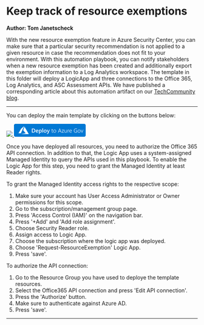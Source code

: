 # Keep track of resource exemptions 
**Author: Tom Janetscheck**

With the new resource exemption feature in Azure Security Center, you can make sure that a particular security recommendation is not applied to a given resource in case the recommendation does not fit to your environment. With this automation playbook, you can notify stakeholders when a new resource exemption has been created and additionally export the exemption information to a Log Analytics workspace.
The template in this folder will deploy a LogicApp and three connections to the Office 365, Log Analytics, and ASC Assessment APIs. We have published a corresponding article about this automation artifact on our [TechCommunity blog](https://techcommunity.microsoft.com/t5/azure-security-center/how-to-keep-track-of-resource-exemptions/ba-p/1770580).

***

You can deploy the main template by clicking on the buttons below:

<a href="https://portal.azure.com/#create/Microsoft.Template/uri/https%3A%2F%2Fraw.githubusercontent.com%2FAzure%2FAzure-Security-Center%2Fmaster%2FWorkflow%2520automation%2FNotify-ResourceExemption%2Fazuredeploy.json" target="_blank">
    <img src="https://aka.ms/deploytoazurebutton"/>
</a>
<a href="https://portal.azure.us/#create/Microsoft.Template/uri/https%3A%2F%2Fraw.githubusercontent.com%2FAzure%2FAzure-Security-Center%2Fmaster%2FWorkflow%2520automation%2FNotify-ResourceExemption%2Fazuredeploy.json" target="_blank">
<img src="https://raw.githubusercontent.com/Azure/azure-quickstart-templates/master/1-CONTRIBUTION-GUIDE/images/deploytoazuregov.png"/>
</a> 

Once you have deployed all resources, you need to authorize the Office 365 API connection. In addition to that, the Logic App uses a system-assigned Managed Identity to query the APIs used in this playbook. To enable the Logic App for this step, you need to grant the Managed Identity at least Reader rights.

To grant the Managed Identity access rights to the respective scope:
1. Make sure your account has User Access Administrator or Owner permissions for this scope.
2. Go to the subscription/management group page.
3. Press 'Access Control (IAM)' on the navigation bar.
4. Press '+Add' and 'Add role assignment'.
5. Choose Security Reader role.
6. Assign access to Logic App.
7. Choose the subscription where the logic app was deployed.
8. Choose 'Request-ResourceExemption' Logic App.
9. Press 'save'.

To authorize the API connection:
1. Go to the Resource Group you have used to deploye the template resources.
2. Select the Office365 API connection and press 'Edit API connection'.
3. Press the 'Authorize' button.
4. Make sure to authenticate against Azure AD.
5. Press 'save'.

***